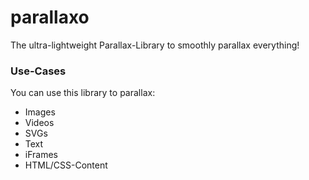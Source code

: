 # parallaxo

The ultra-lightweight Parallax-Library to smoothly parallax everything!

### Use-Cases

You can use this library to parallax:
- Images
- Videos
- SVGs
- Text
- iFrames
- HTML/CSS-Content